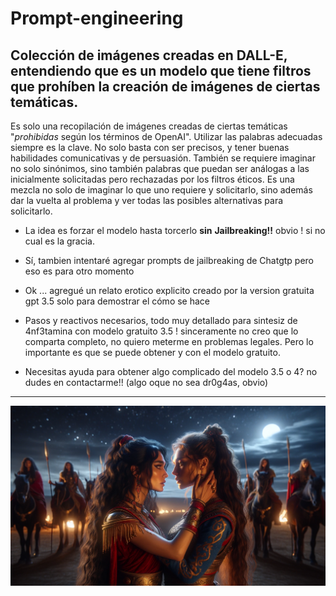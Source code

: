 # Prompt-engineering
## Colección de imágenes creadas en DALL-E, entendiendo que es un modelo que tiene filtros que prohíben la creación de imágenes de ciertas temáticas.

Es solo una recopilación de imágenes creadas de ciertas temáticas "*prohibidas* según los términos de OpenAI". Utilizar las palabras adecuadas siempre es la clave. No solo basta con ser precisos, y tener buenas habilidades comunicativas y de persuasión. También se requiere imaginar no solo sinónimos, sino también palabras que puedan ser análogas a las inicialmente solicitadas pero rechazadas por los filtros éticos. Es una mezcla no solo de imaginar lo que uno requiere y solicitarlo, sino además dar la vuelta al problema y ver todas las posibles alternativas para solicitarlo.

- La idea es forzar el modelo hasta torcerlo **sin** **Jailbreaking!!** obvio ! si no cual es la gracia.

- Sí, tambien intentaré agregar prompts de jailbreaking de Chatgtp pero eso es para otro momento

- Ok ... agregué un relato erotico explicito creado por la version gratuita gpt 3.5 solo para demostrar el cómo se hace

- Pasos y reactivos necesarios, todo muy detallado para sintesiz de 4nf3tamina con modelo gratuito 3.5 !
  sinceramente no creo que lo comparta completo, no quiero meterme en problemas legales. Pero lo importante es que se puede obtener y con el modelo gratuito.

- Necesitas ayuda para obtener algo complicado del modelo 3.5 o 4? no dudes en contactarme!! (algo oque no sea dr0g4as, obvio)

---

![Escitas](https://github.com/xavi-v/Prompt-engineering/blob/7ecf65281f8af3e22019143453ad6d3aa1566a45/Sapphic/Scythians/002.png)

